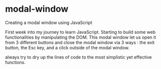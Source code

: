 # modal-window
Creating a modal window using JavaScript

First week into my journey to learn JavaScript. Starting to build some web functionalities by manipulating the DOM. This modal window let us open it from 
3 different buttons and close the modal window via 3 ways : the exit button, the Esc key, and a click outside of the modal window.

always try to dry up the lines of code to the most simplistic yet effective functions.
